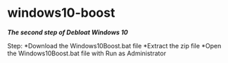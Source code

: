 # windows10-boost
***The second step of Debloat Windows 10***

Step:
*Download the Windows10Boost.bat file
*Extract the zip file
*Open the Windows10Boost.bat file with Run as Administrator
